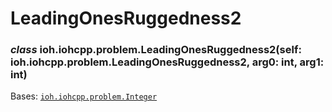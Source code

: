 # LeadingOnesRuggedness2


### _class_ ioh.iohcpp.problem.LeadingOnesRuggedness2(self: ioh.iohcpp.problem.LeadingOnesRuggedness2, arg0: int, arg1: int)
Bases: [`ioh.iohcpp.problem.Integer`](ioh.iohcpp.problem.Integer.md#ioh.iohcpp.problem.Integer)
